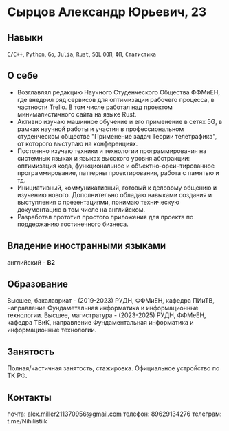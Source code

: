 # **Сырцов Александр Юрьевич, 23**

## **Навыки**
`C/C++`, `Python`, `Go`, `Julia`, `Rust`, `SQL` `ООП`, `ФП`, `Статистика`

## **О себе**
- Возглавлял редакцию Научного Студенческого Общества ФФМиЕН, где внедрил ряд сервисов для оптимизации рабочего процесса, в частности Trello. В том числе работал над проектом минималистичного сайта на языке Rust.
- Активно изучаю машинное обучение и его применение в сетях 5G, в рамках научной работы и участия в профессиональном студенческом обществе "Применение задач Теории телетрафика", от которого выступаю на конференциях.
- Постоянно изучаю техники и технологии программирования на системных языках и языках высокого уровня абстракции: оптимизация кода, функциональное и объектно-ореинтированное программирование, паттерны проектирования, работа с памятью и тд.
- Инициативный, коммуникативный, готовый к деловому общению и изучению нового. Дополнительно обладаю навыками создания и выступления с презентациями, понимаю техническую документацию в том числе на английском.
- Разработал прототип простого приложения для проекта по поддержанию гостинечного бизнеса.

## **Владение иностранными языками**
английский - **B2**

## **Образование**
Высшее, бакалавриат - (2019-2023) РУДН, ФФМиЕН, кафедра ПИиТВ, направление Фундаметальная информатика и информационные технологии.
Высшее, магистратура - (2023-2025) РУДН, ФФМеЕН, кафедра ТВиК, направление Фундаментальная информатика и информационные технологии.

## **Занятость**
Полная/частичная занятость, стажировка.
Официальное устройство по ТК РФ.

## **Контакты**
почта: alex.miller211370956@gmail.com
телефон: 89629134276
телеграм: t.me/Nihilistiik
